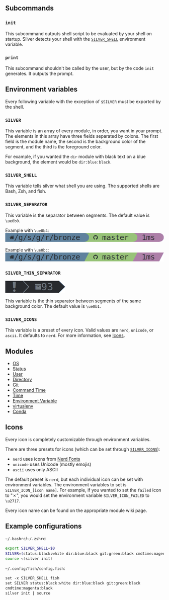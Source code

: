 ## Subcommands
### `init`
This subcommand outputs shell script to be evaluated by your shell on startup. Silver detects your shell with the [`SILVER_SHELL`](#silver_shell) environment variable.

### `print`
This subcommand shouldn't be called by the user, but by the code `init` generates. It outputs the prompt.

## Environment variables
Every following variable with the exception of `$SILVER` must be exported by the shell.

### `SILVER`
This variable is an array of every module, in order, you want in your prompt. The elements in this array have three fields separated by colons. The first field is the module name, the second is the background color of the segment, and the third is the foreground color.

For example, if you wanted the `dir` module with black text on a blue background, the element would be `dir:blue:black`.

### `SILVER_SHELL`
This variable tells silver what shell you are using. The supported shells are Bash, Zsh, and fish.

### `SILVER_SEPARATOR`
This variable is the separator between segments. The default value is `\ue0b0`.

Example with `\ue0b4`:<br/>
![](e0b4.png)

Example with `\ue0bc`:<br/>
![](e0bc.png)

### `SILVER_THIN_SEPARATOR`
![](thin-separator.png)

This variable is the thin separator between segments of the same background color. The default value is `\ue0b1`.

### `SILVER_ICONS`
This variable is a preset of every icon. Valid values are `nerd`, `unicode`, or `ascii`. It defaults to `nerd`. For more information, see [Icons](#icons).

## Modules
* [OS](OS)
* [Status](Status)
* [User](User)
* [Directory](Directory)
* [Git](Git)
* [Command Time](Command-Time)
* [Time](Time)
* [Environment Variable](Environment-Variable)
* [virtualenv](virtualenv)
* [Conda](conda)

## Icons
Every icon is completely customizable through environment variables.

There are three presets for icons (which can be set through [`SILVER_ICONS`](#silver_icons)):
* `nerd` uses icons from [Nerd Fonts](https://github.com/ryanoasis/nerd-fonts)
* `unicode` uses Unicode (mostly emojis)
* `ascii` uses only ASCII

The default preset is `nerd`, but each individual icon can be set with environment variables. The environment variables to set is `SILVER_ICON_[icon name]`. For example, if you wanted to set the `failed` icon to "&#x2717;", you would set the environment variable `SILVER_ICON_FAILED` to `\u2717`.

Every icon name can be found on the appropriate module wiki page.

## Example configurations
`~/.bashrc`/`~/.zshrc`:
```sh
export SILVER_SHELL=$0
SILVER=(status:black:white dir:blue:black git:green:black cmdtime:magenta:black)
source <(silver init)
```

`~/.config/fish/config.fish`:
```fish
set -x SILVER_SHELL fish
set SILVER status:black:white dir:blue:black git:green:black cmdtime:magenta:black
silver init | source
```
